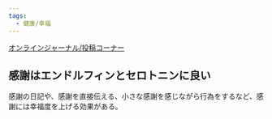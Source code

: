 ```yaml
---
tags:
  - 健康/幸福
---
```

[オンラインジャーナル/投稿コーナー](https://www.pmaj.or.jp/online/2002/message7.html#3)

## 感謝はエンドルフィンとセロトニンに良い

感謝の日記や、感謝を直接伝える、小さな感謝を感じながら行為をするなど、感謝には幸福度を上げる効果がある。
